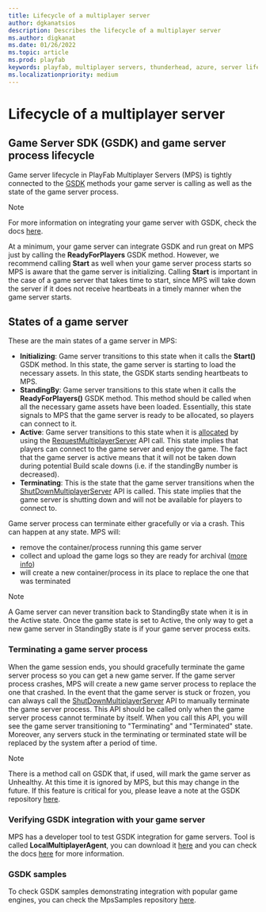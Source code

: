 ```yaml
---
title: Lifecycle of a multiplayer server 
author: dgkanatsios
description: Describes the lifecycle of a multiplayer server
ms.author: digkanat
ms.date: 01/26/2022
ms.topic: article
ms.prod: playfab
keywords: playfab, multiplayer servers, thunderhead, azure, server lifecycle, regions, mps, gsdk
ms.localizationpriority: medium
---
```


# Lifecycle of a multiplayer server

## Game Server SDK (GSDK) and game server process lifecycle

Game server lifecycle in PlayFab Multiplayer Servers (MPS) is tightly connected to the [GSDK](https://github.com/PlayFab/gsdk) methods your game server is calling as well as the state of the game server process.

> [!NOTE]
> For more information on integrating your game server with GSDK, check the docs [here](integrating-game-servers-with-gsdk.md).

At a minimum, your game server can integrate GSDK and run great on MPS just by calling the **ReadyForPlayers** GSDK method. However, we recommend calling **Start** as well when your game server process starts so MPS is aware that the game server is initializing. Calling **Start** is important in the case of a game server that takes time to start, since MPS will take down the server if it does not receive heartbeats in a timely manner when the game server starts.

## States of a game server

These are the main states of a game server in MPS:

- **Initializing**: Game server transitions to this state when it calls the **Start()** GSDK method. In this state, the game server is starting to load the necessary assets. In this state, the GSDK starts sending heartbeats to MPS.
- **StandingBy**: Game server transitions to this state when it calls the **ReadyForPlayers()** GSDK method. This method should be called when all the necessary game assets have been loaded. Essentially, this state signals to MPS that the game server is ready to be allocated, so players can connect to it.
- **Active**: Game server transitions to this state when it is [allocated](allocating-game-servers-and-configuring-vs-debugging-tools.md) by using the [RequestMultiplayerServer](xref:titleid.playfabapi.com.multiplayer.multiplayerserver.requestmultiplayerserver) API call. This state implies that players can connect to the game server and enjoy the game. The fact that the game server is active means that it will not be taken down during potential Build scale downs (i.e. if the standingBy number is decreased).
- **Terminating**: This is the state that the game server transitions when the [ShutDownMultiplayerServer](xref:titleid.playfabapi.com.multiplayer.multiplayerserver.shutdownmultiplayerserver) API is called. This state implies that the game server is shutting down and will not be available for players to connect to.

Game server process can terminate either gracefully or via a crash. This can happen at any state. MPS will:

- remove the container/process running this game server
- collect and upload the game logs so they are ready for archival ([more info](archiving-and-retrieving-multiplayer-server-logs.md))
- will create a new container/process in its place to replace the one that was terminated

> [!NOTE]
> A Game server can never transition back to StandingBy state when it is in the Active state. Once the game state is set to Active, the only way to get a new game server in StandingBy state is if your game server process exits.

### Terminating a game server process

When the game session ends, you should gracefully terminate the game server process so you can get a new game server. If the game server process crashes, MPS will create a new game server process to replace the one that crashed. In the event that the game server is stuck or frozen, you can always call the [ShutDownMultiplayerServer](xref:titleid.playfabapi.com.multiplayer.multiplayerserver.shutdownmultiplayerserver) API to manually terminate the game server process. This API should be called only when the game server process cannot terminate by itself. When you call this API, you will see the game server transitioning to "Terminating" and "Terminated" state. Moreover, any servers stuck in the terminating or terminated state will be replaced by the system after a period of time.

> [!NOTE]
> There is a method call on GSDK that, if used, will mark the game server as Unhealthy. At this time it is ignored by MPS, but this may change in the future. If this feature is critical for you, please leave a note at the GSDK repository [here](https://github.com/PlayFab/gsdk/issues).

### Verifying GSDK integration with your game server

MPS has a developer tool to test GSDK integration for game servers. Tool is called **LocalMultiplayerAgent**, you can download it [here](https://github.com/PlayFab/MpsAgent) and you can check the docs [here](locally-debugging-game-servers-and-integration-with-playfab.md) for more information.

### GSDK samples

To check GSDK samples demonstrating integration with popular game engines, you can check the MpsSamples repository [here](https://github.com/PlayFab/MpsSamples).
